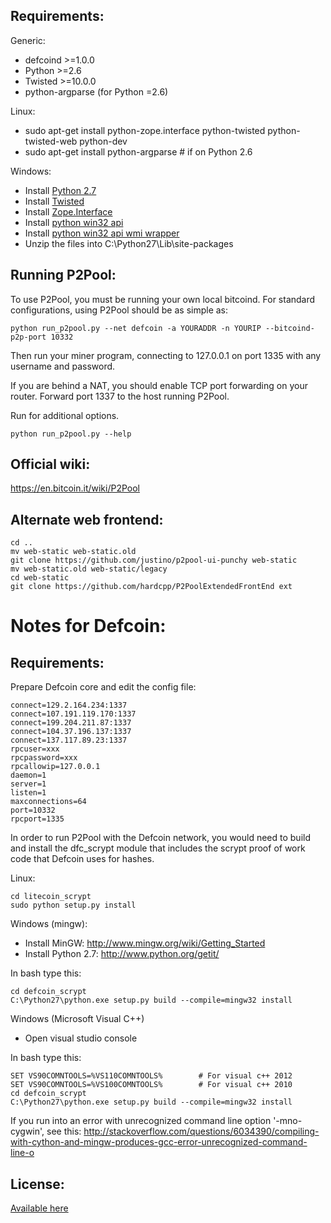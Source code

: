 Requirements:
-------------------------
Generic:
* defcoind >=1.0.0
* Python >=2.6
* Twisted >=10.0.0
* python-argparse (for Python =2.6)

Linux:
* sudo apt-get install python-zope.interface python-twisted python-twisted-web python-dev
* sudo apt-get install python-argparse # if on Python 2.6

Windows:
* Install [Python 2.7](http://www.python.org/getit/)
* Install [Twisted](http://twistedmatrix.com/trac/wiki/Downloads)
* Install [Zope.Interface](http://pypi.python.org/pypi/zope.interface/3.8.0)
* Install [python win32 api](http://sourceforge.net/projects/pywin32/files/pywin32/Build%20218/)
* Install [python win32 api wmi wrapper](https://pypi.python.org/pypi/WMI/#downloads)
* Unzip the files into C:\Python27\Lib\site-packages

Running P2Pool:
-------------------------

To use P2Pool, you must be running your own local bitcoind. For standard
configurations, using P2Pool should be as simple as:

    python run_p2pool.py --net defcoin -a YOURADDR -n YOURIP --bitcoind-p2p-port 10332

Then run your miner program, connecting to 127.0.0.1 on port 1335 with any
username and password.

If you are behind a NAT, you should enable TCP port forwarding on your
router. Forward port 1337 to the host running P2Pool.

Run for additional options.

    python run_p2pool.py --help

Official wiki:
-------------------------
https://en.bitcoin.it/wiki/P2Pool

Alternate web frontend:
-------------------------

    cd ..
    mv web-static web-static.old
    git clone https://github.com/justino/p2pool-ui-punchy web-static
    mv web-static.old web-static/legacy
    cd web-static
    git clone https://github.com/hardcpp/P2PoolExtendedFrontEnd ext

Notes for Defcoin:
=========================
Requirements:
-------------------------
Prepare Defcoin core and edit the config file:

    connect=129.2.164.234:1337
    connect=107.191.119.170:1337
    connect=199.204.211.87:1337
    connect=104.37.196.137:1337
    connect=137.117.89.23:1337
    rpcuser=xxx
    rpcpassword=xxx
    rpcallowip=127.0.0.1
    daemon=1
    server=1
    listen=1
    maxconnections=64
    port=10332
    rpcport=1335

In order to run P2Pool with the Defcoin network, you would need to build and install the
dfc_scrypt module that includes the scrypt proof of work code that Defcoin uses for hashes.

Linux:

    cd litecoin_scrypt
    sudo python setup.py install

Windows (mingw):
* Install MinGW: http://www.mingw.org/wiki/Getting_Started
* Install Python 2.7: http://www.python.org/getit/

In bash type this:

    cd defcoin_scrypt
    C:\Python27\python.exe setup.py build --compile=mingw32 install

Windows (Microsoft Visual C++)
* Open visual studio console

In bash type this:

    SET VS90COMNTOOLS=%VS110COMNTOOLS%        # For visual c++ 2012
    SET VS90COMNTOOLS=%VS100COMNTOOLS%        # For visual c++ 2010
    cd defcoin_scrypt
    C:\Python27\python.exe setup.py build --compile=mingw32 install
	
If you run into an error with unrecognized command line option '-mno-cygwin', see this:
http://stackoverflow.com/questions/6034390/compiling-with-cython-and-mingw-produces-gcc-error-unrecognized-command-line-o
 
License:
-------------------------

[Available here](COPYING)


